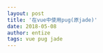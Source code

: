```yaml
---
layout: post
title: '在vue中使用pug(原jade)'
date: 2018-05-08
author: entize
tags: vue pug jade
---
```


### 